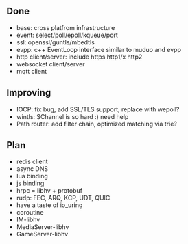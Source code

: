 ## Done

- base: cross platfrom infrastructure
- event: select/poll/epoll/kqueue/port
- ssl: openssl/guntls/mbedtls
- evpp: c++ EventLoop interface similar to muduo and evpp
- http client/server: include https http1/x http2
- websocket client/server
- mqtt client

## Improving

- IOCP: fix bug, add SSL/TLS support, replace with wepoll?
- wintls: SChannel is so hard :) need help
- Path router: add filter chain, optimized matching via trie?

## Plan

- redis client
- async DNS
- lua binding
- js binding
- hrpc = libhv + protobuf
- rudp: FEC, ARQ, KCP, UDT, QUIC
- have a taste of io_uring
- coroutine
- IM-libhv
- MediaServer-libhv
- GameServer-libhv
